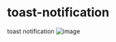 # toast-notification
toast notification
![image](https://github.com/nabinjana-dsc/toast-notification/assets/120771456/f6a85ce6-5d87-441e-bbf0-9164a944f6fd)
